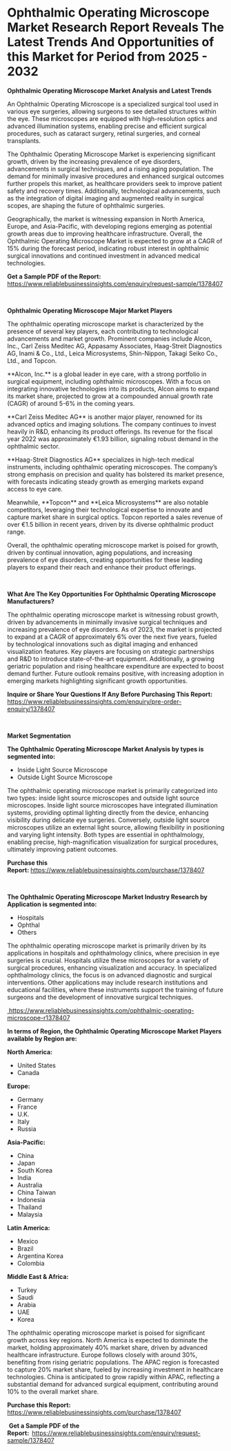 <p><h1>Ophthalmic Operating Microscope Market Research Report Reveals The Latest Trends And Opportunities of this Market for Period from 2025 - 2032</h1></p><p><strong>Ophthalmic Operating Microscope Market Analysis and Latest Trends</strong></p>
<p><p>An Ophthalmic Operating Microscope is a specialized surgical tool used in various eye surgeries, allowing surgeons to see detailed structures within the eye. These microscopes are equipped with high-resolution optics and advanced illumination systems, enabling precise and efficient surgical procedures, such as cataract surgery, retinal surgeries, and corneal transplants.</p><p>The Ophthalmic Operating Microscope Market is experiencing significant growth, driven by the increasing prevalence of eye disorders, advancements in surgical techniques, and a rising aging population. The demand for minimally invasive procedures and enhanced surgical outcomes further propels this market, as healthcare providers seek to improve patient safety and recovery times. Additionally, technological advancements, such as the integration of digital imaging and augmented reality in surgical scopes, are shaping the future of ophthalmic surgeries.</p><p>Geographically, the market is witnessing expansion in North America, Europe, and Asia-Pacific, with developing regions emerging as potential growth areas due to improving healthcare infrastructure. Overall, the Ophthalmic Operating Microscope Market is expected to grow at a CAGR of 15% during the forecast period, indicating robust interest in ophthalmic surgical innovations and continued investment in advanced medical technologies.</p></p>
<p><strong>Get a Sample PDF of the Report:&nbsp;</strong> <a href="https://www.reliablebusinessinsights.com/enquiry/request-sample/1378407?utm_campaign=3453&utm_medium=2&utm_source=Github&utm_content=ia&utm_term=13042025&utm_id=ophthalmic-operating-microscope">https://www.reliablebusinessinsights.com/enquiry/request-sample/1378407</a></p>
<p>&nbsp;</p>
<p><strong>Ophthalmic Operating Microscope Major Market Players</strong></p>
<p><p>The ophthalmic operating microscope market is characterized by the presence of several key players, each contributing to technological advancements and market growth. Prominent companies include Alcon, Inc., Carl Zeiss Meditec AG, Appasamy Associates, Haag-Streit Diagnostics AG, Inami & Co., Ltd., Leica Microsystems, Shin-Nippon, Takagi Seiko Co., Ltd., and Topcon.</p><p>**Alcon, Inc.** is a global leader in eye care, with a strong portfolio in surgical equipment, including ophthalmic microscopes. With a focus on integrating innovative technologies into its products, Alcon aims to expand its market share, projected to grow at a compounded annual growth rate (CAGR) of around 5-6% in the coming years.</p><p>**Carl Zeiss Meditec AG** is another major player, renowned for its advanced optics and imaging solutions. The company continues to invest heavily in R&D, enhancing its product offerings. Its revenue for the fiscal year 2022 was approximately €1.93 billion, signaling robust demand in the ophthalmic sector.</p><p>**Haag-Streit Diagnostics AG** specializes in high-tech medical instruments, including ophthalmic operating microscopes. The company’s strong emphasis on precision and quality has bolstered its market presence, with forecasts indicating steady growth as emerging markets expand access to eye care.</p><p>Meanwhile, **Topcon** and **Leica Microsystems** are also notable competitors, leveraging their technological expertise to innovate and capture market share in surgical optics. Topcon reported a sales revenue of over €1.5 billion in recent years, driven by its diverse ophthalmic product range.</p><p>Overall, the ophthalmic operating microscope market is poised for growth, driven by continual innovation, aging populations, and increasing prevalence of eye disorders, creating opportunities for these leading players to expand their reach and enhance their product offerings.</p></p>
<p>&nbsp;</p>
<p><strong>What Are The Key Opportunities For Ophthalmic Operating Microscope Manufacturers?</strong></p>
<p><p>The ophthalmic operating microscope market is witnessing robust growth, driven by advancements in minimally invasive surgical techniques and increasing prevalence of eye disorders. As of 2023, the market is projected to expand at a CAGR of approximately 6% over the next five years, fueled by technological innovations such as digital imaging and enhanced visualization features. Key players are focusing on strategic partnerships and R&D to introduce state-of-the-art equipment. Additionally, a growing geriatric population and rising healthcare expenditure are expected to boost demand further. Future outlook remains positive, with increasing adoption in emerging markets highlighting significant growth opportunities.</p></p>
<p><strong>Inquire or Share Your Questions If Any Before Purchasing This Report:</strong> <a href="https://www.reliablebusinessinsights.com/enquiry/pre-order-enquiry/1378407?utm_campaign=3453&utm_medium=2&utm_source=Github&utm_content=ia&utm_term=13042025&utm_id=ophthalmic-operating-microscope">https://www.reliablebusinessinsights.com/enquiry/pre-order-enquiry/1378407</a></p>
<p>&nbsp;</p>
<p><strong>Market Segmentation</strong></p>
<p><strong>The Ophthalmic Operating Microscope Market Analysis by types is segmented into:</strong></p>
<p><ul><li>Inside Light Source Microscope</li><li>Outside Light Source Microscope</li></ul></p>
<p><p>The ophthalmic operating microscope market is primarily categorized into two types: inside light source microscopes and outside light source microscopes. Inside light source microscopes have integrated illumination systems, providing optimal lighting directly from the device, enhancing visibility during delicate eye surgeries. Conversely, outside light source microscopes utilize an external light source, allowing flexibility in positioning and varying light intensity. Both types are essential in ophthalmology, enabling precise, high-magnification visualization for surgical procedures, ultimately improving patient outcomes.</p></p>
<p><strong>Purchase this Report:&nbsp;</strong><a href="https://www.reliablebusinessinsights.com/purchase/1378407?utm_campaign=3453&utm_medium=2&utm_source=Github&utm_content=ia&utm_term=13042025&utm_id=ophthalmic-operating-microscope">https://www.reliablebusinessinsights.com/purchase/1378407</a></p>
<p>&nbsp;</p>
<p><strong>The Ophthalmic Operating Microscope Market Industry Research by Application is segmented into:</strong></p>
<p><ul><li>Hospitals</li><li>Ophthal</li><li>Others</li></ul></p>
<p><p>The ophthalmic operating microscope market is primarily driven by its applications in hospitals and ophthalmology clinics, where precision in eye surgeries is crucial. Hospitals utilize these microscopes for a variety of surgical procedures, enhancing visualization and accuracy. In specialized ophthalmology clinics, the focus is on advanced diagnostic and surgical interventions. Other applications may include research institutions and educational facilities, where these instruments support the training of future surgeons and the development of innovative surgical techniques.</p></p>
<p><a href="https://www.reliablebusinessinsights.com/ophthalmic-operating-microscope-r1378407?utm_campaign=3453&utm_medium=2&utm_source=Github&utm_content=ia&utm_term=13042025&utm_id=ophthalmic-operating-microscope">&nbsp;https://www.reliablebusinessinsights.com/ophthalmic-operating-microscope-r1378407</a></p>
<p><strong>In terms of Region, the Ophthalmic Operating Microscope Market Players available by Region are:</strong></p>
<p>
    <p> <strong> North America: </strong>
        <ul>
            <li>United States</li>
            <li>Canada</li>
        </ul>
        </p> 
    <p> <strong> Europe: </strong>
        <ul>
            <li>Germany</li>
            <li>France</li>
            <li>U.K.</li>
            <li>Italy</li>
            <li>Russia</li>
        </ul>
        </p> 
    <p> <strong> Asia-Pacific: </strong>
        <ul>
            <li>China</li>
            <li>Japan</li>
            <li>South Korea</li>
            <li>India</li>
            <li>Australia</li>
            <li>China Taiwan</li>
            <li>Indonesia</li>
            <li>Thailand</li>
            <li>Malaysia</li>
        </ul>
        </p> 
    <p> <strong> Latin America: </strong>
        <ul>
            <li>Mexico</li>
            <li>Brazil</li>
            <li>Argentina Korea</li>
            <li>Colombia</li>
        </ul>
        </p> 
    <p> <strong> Middle East & Africa: </strong>
        <ul>
            <li>Turkey</li>
            <li>Saudi</li>
            <li>Arabia</li>
            <li>UAE</li>
            <li>Korea</li>
        </ul>
    </p>
    </p>
<p><p>The ophthalmic operating microscope market is poised for significant growth across key regions. North America is expected to dominate the market, holding approximately 40% market share, driven by advanced healthcare infrastructure. Europe follows closely with around 30%, benefiting from rising geriatric populations. The APAC region is forecasted to capture 20% market share, fueled by increasing investment in healthcare technologies. China is anticipated to grow rapidly within APAC, reflecting a substantial demand for advanced surgical equipment, contributing around 10% to the overall market share.</p></p>
<p><strong>Purchase this Report: </strong><a href="https://www.reliablebusinessinsights.com/purchase/1378407?utm_campaign=3453&utm_medium=2&utm_source=Github&utm_content=ia&utm_term=13042025&utm_id=ophthalmic-operating-microscope">https://www.reliablebusinessinsights.com/purchase/1378407</a></p>
<p>&nbsp;<strong>Get a Sample PDF of the Report:&nbsp;&nbsp;</strong><a href="https://www.reliablebusinessinsights.com/enquiry/request-sample/1378407?utm_campaign=3453&utm_medium=2&utm_source=Github&utm_content=ia&utm_term=13042025&utm_id=ophthalmic-operating-microscope">https://www.reliablebusinessinsights.com/enquiry/request-sample/1378407</a></p>
<p><strong></strong></p>
<p><p></p><p></p><p></p></p>
